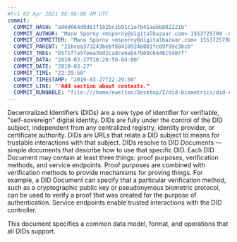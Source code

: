 ```yaml
---
#Fri 02 Apr 2021 06:06:08 AM UTC
commit:
  COMMIT_HASH: "a96d664d0d83f102bc1b91c1e7b41aabb802221b"
  COMMIT_AUTHOR: "Manu Sporny <msporny@digitalbazaar.com> 1553725790 -0400"
  COMMIT_COMMITTER: "Manu Sporny <msporny@digitalbazaar.com> 1553725790 -0400"
  COMMIT_PARENT: "21bcea373243bebf884109246001fc09f99c3bcb"
  COMMIT_TREE: "b5f1f7a5feea3bd2cadce6ab47b09cb446c5407f"
  COMMIT_DATA: "2019-03-27T18:29:50-04:00"
  COMMIT_DATE: "2019-03-27"
  COMMIT_TIME: "22:29:50"
  COMMIT_TIMESTAMP: "2019-03-27T22:29:50"
  COMMIT_LINE: ""Add section about contexts."
  COMMIT_RUNNABLE: "file:///home/ewelton/Desktop/I/did-biometrics/did-core-dataset/analysis/gitinfo/a96d664d0d83f102bc1b91c1e7b41aabb802221b/snapshot/index.html"
---
```


<section id="abstract">
<p>
Decentralized Identifiers (DIDs) are a new type of identifier for
verifiable, "self-sovereign" digital identity. DIDs are fully under the
control of the DID subject, independent from any centralized registry,
identity provider, or certificate authority. DIDs are URLs that relate
a DID subject to means for trustable interactions with that subject.
DIDs resolve to DID Documents — simple documents that describe how to
use that specific DID. Each DID Document may contain at least three
things: proof purposes, verification methods, and service endpoints.
Proof purposes are combined with verification methods to provide mechanisms
for proving things. For example, a DID Document can specify that a particular
verification method, such as a cryptographic public key or pseudonymous
biometric protocol, can be used to verify a proof that was created for the
purpose of authentication. Service endpoints enable trusted interactions with
the DID controller.
    </p>
<p>
This document specifies a common data model, format, and operations
that all DIDs support.
    </p>
</section>
